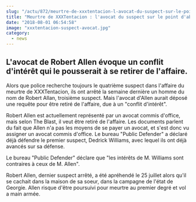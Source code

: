 ```yaml
--- 
slug: "/actu/872/meurtre-de-xxxtentacion-l-avocat-du-suspect-sur-le-point-d-abandonner"
title: "Meurtre de XXXTentacion : l'avocat du suspect sur le point d'abandonner"
date: "2018-08-01 06:54:58"
image: "xxxtentacion-suspect-avocat.jpg"
category:
  - news
---
```

<h2>L'avocat de Robert Allen évoque un conflit d'intérêt qui le pousserait à se retirer de l'affaire.</h2>

<p>Alors que police recherche toujours le quatrième suspect dans l'affaire du meurtre de XXXTentacion, ils ont arrêté la semaine dernière un homme du nom de Robert Allan, troisième suspect. Mais l'avocat d'Allen aurait déposé une requête pour être retiré de l'affaire, due à un "conflit d'intérêt". </p>

<p>Robert Allen est actuellement représenté par un avocat commis d'office, mais selon The Blast, il veut être retiré de l'affaire. Les documents parlent du fait que Allen n'a pas les moyens de se payer un avocat, et s'est donc vu assigner un avocat commis d'office. Le bureau "Public Defender" a déclaré déjà défendre le premier suspect, Dedrick Williams, avec lequel ils ont déjà avancés sur sa défense.</p>

<p>Le bureau "Public Defender" déclare que "les intérêts de M. Williams sont contraires à ceux de M. Allen". </p>

<p>Robert Allen, dernier suspect arrêté, a été apréhendé le 25 juillet alors qu'il se cachait dans la maison de sa soeur, dans la campagne de l'état de Georgie. Allen risque d'être poursuivi pour meurtre au premier degré et vol a main armée.</p>